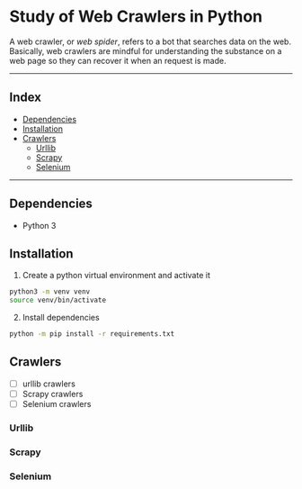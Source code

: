 <h1>Study of Web Crawlers in Python</h1>

A web crawler, or *web spider*, refers to a bot that searches data on the web. Basically, web crawlers are mindful for understanding the substance on a web page so they can recover it when an request is made.

---

<h2>Index</h2>

- [Dependencies](#dependencies)
- [Installation](#installation)
- [Crawlers](#crawlers)
  - [Urllib](#urllib)
  - [Scrapy](#scrapy)
  - [Selenium](#selenium)

---

## Dependencies

- Python 3

## Installation

1. Create a python virtual environment and activate it

```sh
python3 -m venv venv
source venv/bin/activate
```

2. Install dependencies

```sh
python -m pip install -r requirements.txt
```

## Crawlers

- [ ] urllib crawlers
- [ ] Scrapy crawlers
- [ ] Selenium crawlers

### Urllib

### Scrapy

### Selenium
